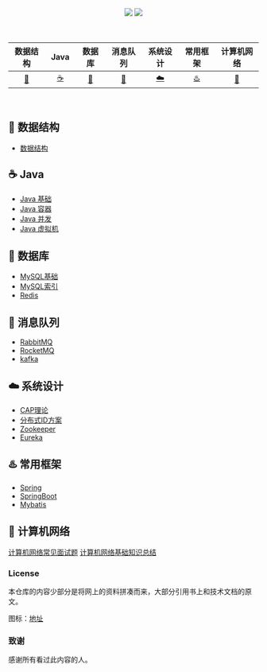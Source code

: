 <div align="center">
    <a href="https://github.com/robert202003/Java-Notes"> <img src="https://badgen.net/github/stars/robert202003/Java-Notes?icon=github&color=4ab8a1"></a>
    <a href="https://github.com/robert202003/Java-Notes"> <img src="https://badgen.net/github/forks/robert202003/Java-Notes?icon=github&color=4ab8a1"></a>
</div>
<br>

<br>

| 数据结构 | &nbsp;Java&nbsp; |数据库 | 消息队列 | 系统设计| 常用框架| 计算机网络 | 
| :------: | :------: | :------: | :------: | :------: | :------: | :------: | 
| [:pencil:](#pencil-数据结构)| [:coffee:](#coffee-java) | [:bicyclist:](#notebook-数据库) | [:rabbit:](#rabbit-消息队列) | [:cloud:](#cloud-系统设计) | [:hotsprings:](#hotsprings-常用框架) |[:running_shirt_with_sash:](#running_shirt_with_sash-计算机网络) |
<br>

## :pencil: 数据结构

- [数据结构](https://github.com/robert202003/Java-Notes/blob/master/docs/datastructure-algorithm/datastructure.md)

## :coffee: Java

- [Java 基础](https://github.com/robert202003/Java-Notes/blob/master/docs/java/basic.md)
- [Java 容器](https://github.com/robert202003/Java-Notes/blob/master/docs/java/collections.md)
- [Java 并发](https://github.com/robert202003/Java-Notes/blob/master/docs/java/multi-thread.md)
- [Java 虚拟机](https://github.com/robert202003/Java-Notes/blob/master/docs/java/jvm.md)

## :bicyclist: 数据库

- [MySQL基础](https://github.com/robert202003/Java-Notes/blob/master/docs/database/MYSQL.md)
- [MySQL索引](https://github.com/robert202003/Java-Notes/blob/master/docs/database/MySQL-Index.md)
- [Redis](https://github.com/robert202003/Java-Notes/blob/master/docs/database/Redis.md)

## :rabbit: 消息队列

- [RabbitMQ](https://github.com/robert202003/Java-Notes/blob/master/docs/mq/RabbitMQ.md)
- [RocketMQ](https://github.com/robert202003/Java-Notes/blob/master/docs/mq/RocketMQ.md)
- [kafka](https://github.com/robert202003/Java-Notes/blob/master/docs/mq/RocketMQ.md)

## :cloud: 系统设计

- [CAP理论](https://github.com/robert202003/Java-Notes/blob/master/docs/system-design/CAP理论.md)
- [分布式ID方案](https://github.com/robert202003/Java-Notes/blob/master/docs/system-design/分布式id方案.md)
- [Zookeeper](https://github.com/robert202003/Java-Notes/blob/master/docs/system-design/Zookeeper.md)
- [Eureka](https://github.com/robert202003/Java-Notes/blob/master/docs/system-design/Eureka.md)

## :hotsprings: 常用框架

- [Spring](https://github.com/robert202003/Java-Notes/blob/master/docs/framework/Spring.md)
- [SpringBoot](https://github.com/robert202003/Java-Notes/blob/master/docs/framework/SpringBoot.md)
- [Mybatis](https://github.com/robert202003/Java-Notes/blob/master/docs/framework/MyBatis.md)

## :running_shirt_with_sash: 计算机网络

[计算机网络常见面试题](https://github.com/robert202003/Java-Notes/blob/master/docs/network/计算机网络.md)
[计算机网络基础知识总结](https://github.com/robert202003/Java-Notes/blob/master/docs/network/计算机网络知识总结.md)

### License

本仓库的内容少部分是将网上的资料拼凑而来，大部分引用书上和技术文档的原文。

图标：[地址](https://www.webfx.com/tools/emoji-cheat-sheet/)

### 致谢

感谢所有看过此内容的人。


